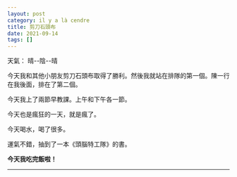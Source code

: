 ```yaml
---
layout: post
category: il y a là cendre
title: 剪刀石頭布
date: 2021-09-14
tags: []
---
```


天氣： 晴--陰--晴

今天我和其他小朋友剪刀石頭布取得了勝利。然後我就站在排隊的第一個。陳一行在我後面，排在了第二個。

今天我上了兩節早教課。上午和下午各一節。

今天也是瘋狂的一天，就是瘋了。

今天喝水，喝了很多。

運氣不錯，抽到了一本《頭腦特工隊》的書。

**今天我吃完飯啦！**


-------





